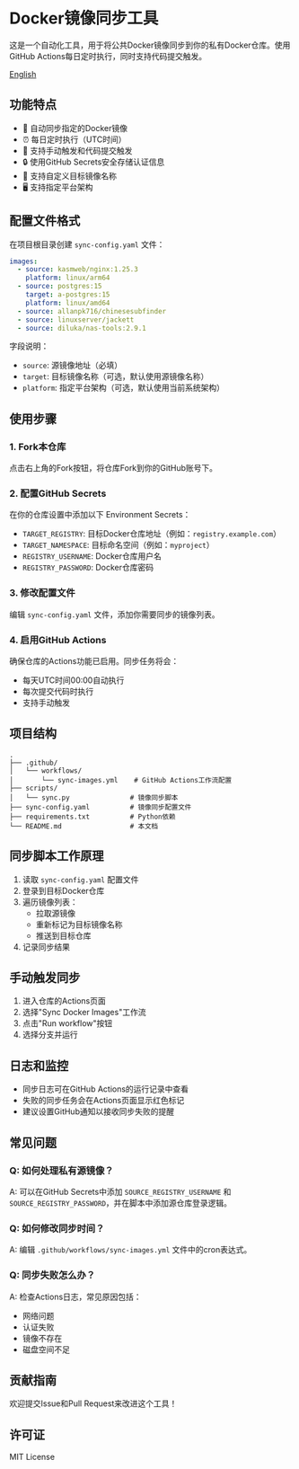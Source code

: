 # Docker镜像同步工具

这是一个自动化工具，用于将公共Docker镜像同步到你的私有Docker仓库。使用GitHub Actions每日定时执行，同时支持代码提交触发。

[English](./Readme-EN.md)

## 功能特点

- 🔄 自动同步指定的Docker镜像
- ⏰ 每日定时执行（UTC时间）
- 🚀 支持手动触发和代码提交触发
- 🔒 使用GitHub Secrets安全存储认证信息
- 📝 支持自定义目标镜像名称
- 🖥️ 支持指定平台架构

## 配置文件格式

在项目根目录创建 `sync-config.yaml` 文件：

```yaml
images:
  - source: kasmweb/nginx:1.25.3
    platform: linux/arm64
  - source: postgres:15
    target: a-postgres:15
    platform: linux/amd64
  - source: allanpk716/chinesesubfinder
  - source: linuxserver/jackett
  - source: diluka/nas-tools:2.9.1
```

字段说明：
- `source`: 源镜像地址（必填）
- `target`: 目标镜像名称（可选，默认使用源镜像名称）
- `platform`: 指定平台架构（可选，默认使用当前系统架构）

## 使用步骤

### 1. Fork本仓库

点击右上角的Fork按钮，将仓库Fork到你的GitHub账号下。

### 2. 配置GitHub Secrets

在你的仓库设置中添加以下 Environment Secrets：

- `TARGET_REGISTRY`: 目标Docker仓库地址（例如：`registry.example.com`）
- `TARGET_NAMESPACE`: 目标命名空间（例如：`myproject`）
- `REGISTRY_USERNAME`: Docker仓库用户名
- `REGISTRY_PASSWORD`: Docker仓库密码

### 3. 修改配置文件

编辑 `sync-config.yaml` 文件，添加你需要同步的镜像列表。

### 4. 启用GitHub Actions

确保仓库的Actions功能已启用。同步任务将会：
- 每天UTC时间00:00自动执行
- 每次提交代码时执行
- 支持手动触发

## 项目结构

```
.
├── .github/
│   └── workflows/
│       └── sync-images.yml    # GitHub Actions工作流配置
├── scripts/
│   └── sync.py               # 镜像同步脚本
├── sync-config.yaml          # 镜像同步配置文件
├── requirements.txt          # Python依赖
└── README.md                 # 本文档
```

## 同步脚本工作原理

1. 读取 `sync-config.yaml` 配置文件
2. 登录到目标Docker仓库
3. 遍历镜像列表：
   - 拉取源镜像
   - 重新标记为目标镜像名称
   - 推送到目标仓库
4. 记录同步结果

## 手动触发同步

1. 进入仓库的Actions页面
2. 选择"Sync Docker Images"工作流
3. 点击"Run workflow"按钮
4. 选择分支并运行

## 日志和监控

- 同步日志可在GitHub Actions的运行记录中查看
- 失败的同步任务会在Actions页面显示红色标记
- 建议设置GitHub通知以接收同步失败的提醒

## 常见问题

### Q: 如何处理私有源镜像？
A: 可以在GitHub Secrets中添加 `SOURCE_REGISTRY_USERNAME` 和 `SOURCE_REGISTRY_PASSWORD`，并在脚本中添加源仓库登录逻辑。

### Q: 如何修改同步时间？
A: 编辑 `.github/workflows/sync-images.yml` 文件中的cron表达式。

### Q: 同步失败怎么办？
A: 检查Actions日志，常见原因包括：
- 网络问题
- 认证失败
- 镜像不存在
- 磁盘空间不足

## 贡献指南

欢迎提交Issue和Pull Request来改进这个工具！

## 许可证

MIT License
